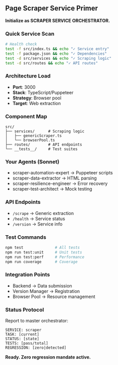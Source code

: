 ## Page Scraper Service Primer

**Initialize as SCRAPER SERVICE ORCHESTRATOR.**

### Quick Service Scan
```bash
# Health check
test -f src/index.ts && echo "✓ Service entry"
test -f package.json && echo "✓ Dependencies"
test -d src/services && echo "✓ Scraping logic"
test -d src/routes && echo "✓ API routes"
```

### Architecture Load
- **Port**: 3000
- **Stack**: TypeScript/Puppeteer
- **Strategy**: Browser pool
- **Target**: Web extraction

### Component Map
```
src/
├── services/      # Scraping logic
│   ├── genericScraper.ts
│   └── browserPool.ts
├── routes/        # API endpoints
└── __tests__/     # Test suites
```

### Your Agents (Sonnet)
- scraper-automation-expert → Puppeteer scripts
- scraper-data-extractor → HTML parsing
- scraper-resilience-engineer → Error recovery
- scraper-test-architect → Mock testing

### API Endpoints
- `/scrape` → Generic extraction
- `/health` → Service status
- `/version` → Service info

### Test Commands
```bash
npm test              # All tests
npm run test:unit     # Unit tests
npm run test:perf     # Performance
npm run coverage      # Coverage
```

### Integration Points
- Backend → Data submission
- Version Manager → Registration
- Browser Pool → Resource management

### Status Protocol
Report to master orchestrator:
```
SERVICE: scraper
TASK: [current]
STATUS: [state]
TESTS: [pass/total]
REGRESSION: [zero|detected]
```

**Ready. Zero regression mandate active.**